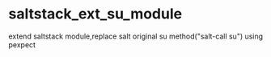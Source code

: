 # saltstack_ext_su_module
extend saltstack module,replace salt original su method("salt-call su")
using pexpect 
